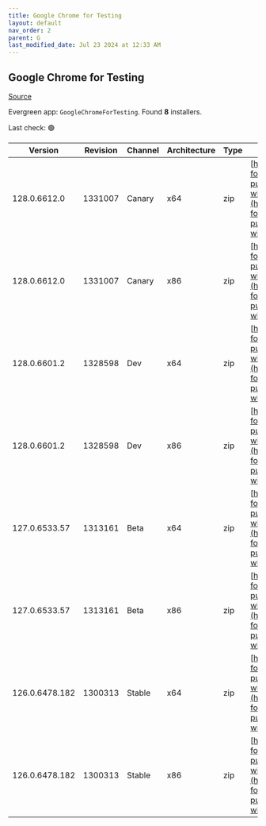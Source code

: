 ```yaml
---
title: Google Chrome for Testing
layout: default
nav_order: 2
parent: G
last_modified_date: Jul 23 2024 at 12:33 AM
---
```


## Google Chrome for Testing

[Source](https://googlechromelabs.github.io/chrome-for-testing/)

Evergreen app: `GoogleChromeForTesting`. Found **8** installers.

Last check: 🟢

| Version        | Revision | Channel | Architecture | Type | URI                                                                                                                                                                                              |
| -------------- | -------- | ------- | ------------ | ---- | ------------------------------------------------------------------------------------------------------------------------------------------------------------------------------------------------ |
| 128.0.6612.0   | 1331007  | Canary  | x64          | zip  | [https://storage.googleapis.com/chrome-for-testing-public/128.0.6612.0/win64/chrome-win64.zip](https://storage.googleapis.com/chrome-for-testing-public/128.0.6612.0/win64/chrome-win64.zip)     |
| 128.0.6612.0   | 1331007  | Canary  | x86          | zip  | [https://storage.googleapis.com/chrome-for-testing-public/128.0.6612.0/win32/chrome-win32.zip](https://storage.googleapis.com/chrome-for-testing-public/128.0.6612.0/win32/chrome-win32.zip)     |
| 128.0.6601.2   | 1328598  | Dev     | x64          | zip  | [https://storage.googleapis.com/chrome-for-testing-public/128.0.6601.2/win64/chrome-win64.zip](https://storage.googleapis.com/chrome-for-testing-public/128.0.6601.2/win64/chrome-win64.zip)     |
| 128.0.6601.2   | 1328598  | Dev     | x86          | zip  | [https://storage.googleapis.com/chrome-for-testing-public/128.0.6601.2/win32/chrome-win32.zip](https://storage.googleapis.com/chrome-for-testing-public/128.0.6601.2/win32/chrome-win32.zip)     |
| 127.0.6533.57  | 1313161  | Beta    | x64          | zip  | [https://storage.googleapis.com/chrome-for-testing-public/127.0.6533.57/win64/chrome-win64.zip](https://storage.googleapis.com/chrome-for-testing-public/127.0.6533.57/win64/chrome-win64.zip)   |
| 127.0.6533.57  | 1313161  | Beta    | x86          | zip  | [https://storage.googleapis.com/chrome-for-testing-public/127.0.6533.57/win32/chrome-win32.zip](https://storage.googleapis.com/chrome-for-testing-public/127.0.6533.57/win32/chrome-win32.zip)   |
| 126.0.6478.182 | 1300313  | Stable  | x64          | zip  | [https://storage.googleapis.com/chrome-for-testing-public/126.0.6478.182/win64/chrome-win64.zip](https://storage.googleapis.com/chrome-for-testing-public/126.0.6478.182/win64/chrome-win64.zip) |
| 126.0.6478.182 | 1300313  | Stable  | x86          | zip  | [https://storage.googleapis.com/chrome-for-testing-public/126.0.6478.182/win32/chrome-win32.zip](https://storage.googleapis.com/chrome-for-testing-public/126.0.6478.182/win32/chrome-win32.zip) |
